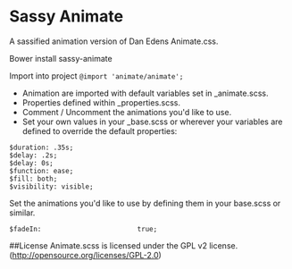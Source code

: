 Sassy Animate
============

A sassified animation version of Dan Edens Animate.css.

Bower install sassy-animate

Import into project
`@import 'animate/animate';`

* Animation are imported with default variables set in _animate.scss.
* Properties defined within _properties.scss.
* Comment / Uncomment the animations you'd like to use.
* Set your own values in your _base.scss or wherever your variables are defined to override the default properties:

```
$duration: .35s;
$delay: .2s;
$delay: 0s;
$function: ease;
$fill: both;
$visibility: visible;
```

Set the animations you'd like to use by defining them in your base.scss or similar.
```
$fadeIn:						true;
```

##License
Animate.scss is licensed under the GPL v2 license. (http://opensource.org/licenses/GPL-2.0)